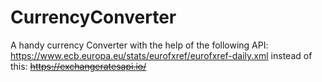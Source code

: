 # CurrencyConverter
A handy currency Converter with the help of the following API: https://www.ecb.europa.eu/stats/eurofxref/eurofxref-daily.xml instead of this: ~~https://exchangeratesapi.io/~~
